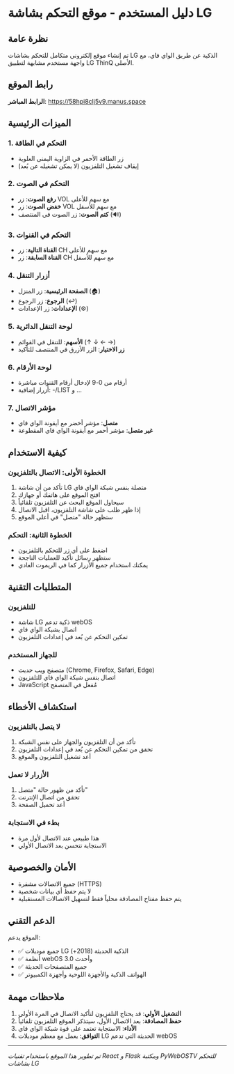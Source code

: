 # دليل المستخدم - موقع التحكم بشاشة LG

## نظرة عامة

تم إنشاء موقع إلكتروني متكامل للتحكم بشاشات LG الذكية عن طريق الواي فاي، مع واجهة مستخدم مشابهة لتطبيق LG ThinQ الأصلي.

## رابط الموقع

**الرابط المباشر**: https://58hpi8clj5v9.manus.space

## الميزات الرئيسية

### 1. التحكم في الطاقة
- زر الطاقة الأحمر في الزاوية اليمنى العلوية
- إيقاف تشغيل التلفزيون (لا يمكن تشغيله عن بُعد)

### 2. التحكم في الصوت
- **رفع الصوت**: زر VOL مع سهم للأعلى
- **خفض الصوت**: زر VOL مع سهم للأسفل  
- **كتم الصوت**: زر الصوت في المنتصف (🔊)

### 3. التحكم في القنوات
- **القناة التالية**: زر CH مع سهم للأعلى
- **القناة السابقة**: زر CH مع سهم للأسفل

### 4. أزرار التنقل
- **الصفحة الرئيسية**: زر المنزل (🏠)
- **الرجوع**: زر الرجوع (↩)
- **الإعدادات**: زر الإعدادات (⚙)

### 5. لوحة التنقل الدائرية
- **الأسهم**: للتنقل في القوائم (↑ ↓ ← →)
- **زر الاختيار**: الزر الأزرق في المنتصف للتأكيد

### 6. لوحة الأرقام
- أرقام من 0-9 لإدخال أرقام القنوات مباشرة
- أزرار إضافية: -/LIST و ...

### 7. مؤشر الاتصال
- **متصل**: مؤشر أخضر مع أيقونة الواي فاي
- **غير متصل**: مؤشر أحمر مع أيقونة الواي فاي المقطوعة

## كيفية الاستخدام

### الخطوة الأولى: الاتصال بالتلفزيون

1. تأكد من أن شاشة LG متصلة بنفس شبكة الواي فاي
2. افتح الموقع على هاتفك أو جهازك
3. سيحاول الموقع البحث عن التلفزيون تلقائياً
4. إذا ظهر طلب على شاشة التلفزيون، اقبل الاتصال
5. ستظهر حالة "متصل" في أعلى الموقع

### الخطوة الثانية: التحكم

- اضغط على أي زر للتحكم بالتلفزيون
- ستظهر رسائل تأكيد للعمليات الناجحة
- يمكنك استخدام جميع الأزرار كما في الريموت العادي

## المتطلبات التقنية

### للتلفزيون
- شاشة LG ذكية تدعم webOS
- اتصال بشبكة الواي فاي
- تمكين التحكم عن بُعد في إعدادات التلفزيون

### للجهاز المستخدم
- متصفح ويب حديث (Chrome, Firefox, Safari, Edge)
- اتصال بنفس شبكة الواي فاي للتلفزيون
- JavaScript مُفعل في المتصفح

## استكشاف الأخطاء

### لا يتصل بالتلفزيون
1. تأكد من أن التلفزيون والجهاز على نفس الشبكة
2. تحقق من تمكين التحكم عن بُعد في إعدادات التلفزيون
3. أعد تشغيل التلفزيون والموقع

### الأزرار لا تعمل
1. تأكد من ظهور حالة "متصل"
2. تحقق من اتصال الإنترنت
3. أعد تحميل الصفحة

### بطء في الاستجابة
- هذا طبيعي عند الاتصال لأول مرة
- الاستجابة تتحسن بعد الاتصال الأولي

## الأمان والخصوصية

- جميع الاتصالات مشفرة (HTTPS)
- لا يتم حفظ أي بيانات شخصية
- يتم حفظ مفتاح المصادقة محلياً فقط لتسهيل الاتصالات المستقبلية

## الدعم التقني

الموقع يدعم:
- ✅ جميع موديلات LG الذكية الحديثة (2018+)
- ✅ أنظمة webOS 3.0 وأحدث
- ✅ جميع المتصفحات الحديثة
- ✅ الهواتف الذكية والأجهزة اللوحية وأجهزة الكمبيوتر

## ملاحظات مهمة

1. **التشغيل الأولي**: قد يحتاج التلفزيون لتأكيد الاتصال في المرة الأولى
2. **حفظ المصادقة**: بعد الاتصال الأول، سيتذكر الموقع التلفزيون تلقائياً
3. **الأداء**: الاستجابة تعتمد على قوة شبكة الواي فاي
4. **التوافق**: يعمل مع معظم موديلات LG الحديثة التي تدعم webOS

---

*تم تطوير هذا الموقع باستخدام تقنيات React و Flask ومكتبة PyWebOSTV للتحكم بشاشات LG*

